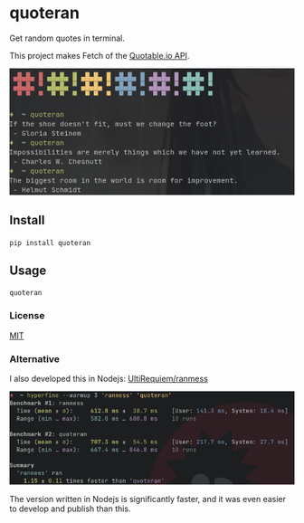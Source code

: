 # quoteran

Get random quotes in terminal.

This project makes Fetch of the [Quotable.io API](https://api.quotable.io/random).

![Screenshot](./assets/screenshot.png)

## Install

`pip install quoteran`

## Usage

```bash
quoteran
```

### License

[MIT](./LICENSE)

### Alternative

I also developed this in Nodejs: [UltiRequiem/ranmess](https://github.com/UltiRequiem/ranmess)

![Benchmark Screenshot](./assets/benchmark.png)

The version written in Nodejs is significantly faster,
and it was even easier to develop and publish than this.
